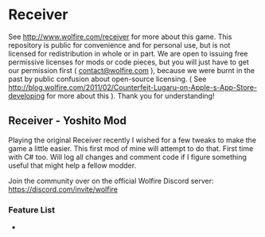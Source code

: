Receiver
=====
See http://www.wolfire.com/receiver for more about this game. This repository is public for convenience and for personal use, but is not licensed for redistribution in whole or in part. We are open to issuing free permissive licenses for mods or code pieces, but you will just have to get our permission first ( contact@wolfire.com ), because we were burnt in the past by public confusion about open-source licensing. ( See http://blog.wolfire.com/2011/02/Counterfeit-Lugaru-on-Apple-s-App-Store-developing for more about this ). Thank you for understanding!

## Receiver - Yoshito Mod

Playing the original Receiver recently I wished for a few tweaks to make the game a little easier. This first mod of mine will attempt to do that. First time with C# too. Will log all changes and comment code if I figure something useful that might help a fellow modder.

Join the community over on the official Wolfire Discord server: https://discord.com/invite/wolfire


### Feature List
-
